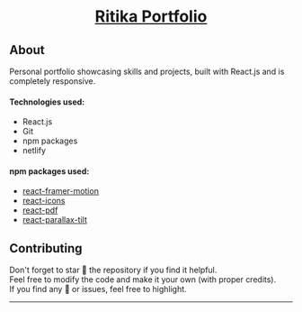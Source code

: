 <h1 align="center">
  <a href="https://anushaka.netlify.app/">Ritika Portfolio</a>
</h1>

## About
Personal portfolio showcasing skills and projects, built with React.js and is completely responsive.

#### Technologies used:

- React.js
- Git
- npm packages
- netlify

#### npm packages used:

- [react-framer-motion](https://www.npmjs.com/package/framer-motion)
- [react-icons](https://www.npmjs.com/package/react-icons)
- [react-pdf](https://www.npmjs.com/package/react-pdf)
- [react-parallax-tilt](https://www.npmjs.com/package/react-parallax-tilt)

## Contributing

Don't forget to star 🌟 the repository if you find it helpful.  
Feel free to modify the code and make it your own (with proper credits).   
If you find any 🐛 or issues, feel free to highlight.

---


